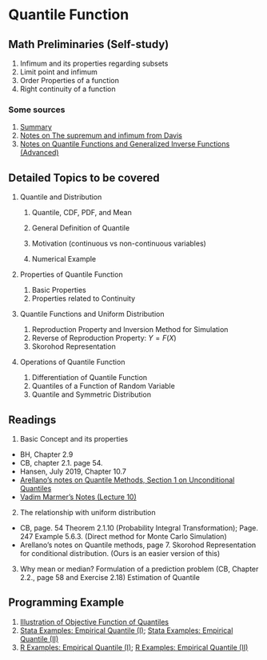 # Quantile Function

## Math Preliminaries (Self-study)

1. Infimum and its properties regarding subsets
2. Limit point and infimum
3. Order Properties of a function
4. Right continuity of a function


### Some sources

1. [Summary](../lecture/quantile_prelim.pdf)
2. [Notes on The supremum and infimum from Davis](https://www.math.ucdavis.edu/~hunter/m125b/ch2.pdf)
3. [Notes on Quantile Functions and Generalized Inverse Functions (Advanced)](../references/generalized_inverse.pdf)

## Detailed Topics to be covered

1. Quantile and Distribution

    1. Quantile, CDF, PDF, and Mean
    2. General Definition of Quantile
      
      1. Motivation (continuous vs non-continuous variables)
      2. Numerical Example
      
2. Properties of Quantile Function

    1. Basic Properties
    2. Properties related to Continuity
    
3. Quantile Functions and Uniform Distribution

    1. Reproduction Property and Inversion Method for Simulation
    2. Reverse of Reproduction Property: $Y=F(X)$
    3. Skorohod Representation
    
3. Operations of Quantile Function

    1. Differentiation of Quantile Function
    2. Quantiles of a Function of Random Variable
    3. Quantile and Symmetric Distribution
    
## Readings

1.	Basic Concept and its properties

- BH, Chapter 2.9
- CB, chapter 2.1. page 54.
- Hansen, July 2019, Chapter 10.7
- [Arellano’s notes on Quantile Methods, Section 1 on Unconditional Quantiles](https://www.cemfi.es/~arellano/quantile-methods-notes.pdf) 
- [Vadim Marmer’s Notes (Lecture 10)](http://faculty.arts.ubc.ca/vmarmer/econ327/327_10_quantiles.pdf)


2.	The relationship with uniform distribution

- CB, page. 54 Theorem 2.1.10 (Probability Integral Transformation); Page. 247 Example 5.6.3. (Direct method for Monte Carlo Simulation)
- Arellano’s notes on Quantile methods, page 7. Skorohod Representation for conditional distribution. (Ours is an easier version of this)

3.	Why mean or median? Formulation of a prediction problem (CB, Chapter 2.2., page 58 and Exercise 2.18) Estimation of Quantile

## Programming Example

1. [Illustration of Objective Function of Quantiles](../stata/lecture01-prob02-quantile_objective_function.do)
2. [Stata Examples: Empirical Quantile (I)](../stata/lecture01-prob02-quantile.do); [Stata Examples: Empirical Quantile (II)](../stata/lecture01-prob02-quantile.do)
3. [R Examples: Empirical Quantile (I)](../stata/lecture01-prob02-quantile.R); [R Examples: Empirical Quantile (II)](../stata/lecture01-prob02-quantile02.R)


